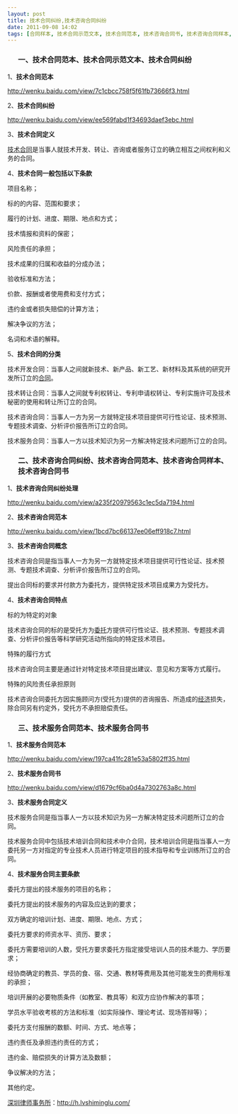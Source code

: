 ```yaml
---
layout: post
title: 技术合同纠纷,技术咨询合同纠纷
date: 2011-09-08 14:02
tags: [合同样本, 技术合同示范文本, 技术合同范本, 技术咨询合同书, 技术咨询合同样本, 技术咨询合同范本, 技术服务合同书, 技术服务合同范本, 深圳合同纠纷律师]
---
```

<ol>
<h3>一、技术合同范本、技术合同示范文本、技术合同纠纷</h3>
</ol>
1、<strong>技术合同范本</strong>

<a href="http://wenku.baidu.com/view/7c1cbcc758f5f61fb73666f3.html" target="_blank">http://wenku.baidu.com/view/7c1cbcc758f5f61fb73666f3.html</a>

2、<strong>技术合同纠纷</strong>

<a href="http://wenku.baidu.com/view/ee569fabd1f34693daef3ebc.html" target="_blank">http://wenku.baidu.com/view/ee569fabd1f34693daef3ebc.html</a>

3、<strong>技术合同定义</strong>

<a href="http://h.lvshiminglu.com/law/773.html" target="_blank">技术合同</a>是当事人就技术开发、转让、咨询或者服务订立的确立相互之间权利和义务的合同。

4、<strong>技术合同一般包括以下条款</strong>

项目名称；

标的的内容、范围和要求；

履行的计划、进度、期限、地点和方式；

技术情报和资料的保密；

风险责任的承担；

技术成果的归属和收益的分成办法；

验收标准和方法；

价款、报酬或者使用费和支付方式；

违约金或者损失赔偿的计算方法；

解决争议的方法；

名词和术语的解释。

5、<strong>技术合同的分类</strong>

技术开发合同：当事人之间就新技术、新产品、新工艺、新材料及其系统的研究开发所订立的<a href="http://h.lvshiminglu.com/law/tag/%e5%90%88%e5%90%8c%e5%be%8b%e5%b8%88" target="_blank">合同</a>。

技术转让合同：当事人之间就专利权转让、专利申请权转让、专利实施许可及技术秘密的使用和转让所订立的合同。

技术咨询合同：当事人一方为另一方就特定技术项目提供可行性论证、技术预测、专题技术调查、分析评价报告所订立的合同。

技术服务合同：当事人一方以技术知识为另一方解决特定技术问题所订立的合同。
<ol>
<h3>二、技术咨询合同纠纷、技术咨询合同范本、技术咨询合同样本、技术咨询合同书</h3>
</ol>
1、<strong>技术咨询合同纠纷处理</strong>

<a href="http://wenku.baidu.com/view/a235f20979563c1ec5da7194.html" target="_blank">http://wenku.baidu.com/view/a235f20979563c1ec5da7194.html</a>

2、<strong>技术咨询合同范本</strong>

<a href="http://wenku.baidu.com/view/1bcd7bc66137ee06eff918c7.html" target="_blank">http://wenku.baidu.com/view/1bcd7bc66137ee06eff918c7.html</a>

3、<strong>技术咨询合同概念</strong>

技术咨询合同是指当事人一方为另一方就特定技术项目提供可行性论证、技术预测、专题技术调查、分析评价报告所订立的合同。

提出合同标的要求并付款方为委托方，提供特定技术项目成果方为受托方。

4、<strong>技术咨询合同特点</strong>

标的为特定的对象

技术咨询合同的标的是受托方为<a href="http://h.lvshiminglu.com/law/tag/%E5%A7%94%E6%89%98%E5%BE%8B%E5%B8%88%E8%B4%B9%E7%94%A8" target="_blank">委托</a>方提供可行性论证、技术预测、专题技术调查、分析评价报告等科学研究活动所指向的特定技术项目。

特殊的履行方式

技术咨询合同主要是通过针对特定技术项目提出建议、意见和方案等方式履行。

特殊的风险责任承担原则

技术咨询合同委托方因实施顾问方(受托方)提供的咨询报告、所造成的<a href="http://h.lvshiminglu.com/law/category/economics" target="_blank">经济</a>损失，除合同另有约定外，受托方不承担赔偿责任。
<ol>
<h3>三、技术服务合同范本、技术服务合同书</h3>
</ol>
1、<strong>技术服务合同范本</strong>

<a href="http://wenku.baidu.com/view/197ca41fc281e53a5802ff35.html" target="_blank">http://wenku.baidu.com/view/197ca41fc281e53a5802ff35.html</a>

2、<strong>技术服务合同书</strong>

<a href="http://wenku.baidu.com/view/d1679cf6ba0d4a7302763a8c.html" target="_blank">http://wenku.baidu.com/view/d1679cf6ba0d4a7302763a8c.html</a>

3、<strong>技术服务合同定义</strong>

技术服务合同是指当事人一方以技术知识为另一方解决特定技术问题所订立的合同。

技术服务合同中包括技术培训合同和技术中介合同，技术培训合同是指当事人一方委托另一方对指定的专业技术人员进行特定项目的技术指导和专业训练所订立的合同。

4、<strong>技术服务合同主要条款</strong>

委托方提出的技术服务的项目的名称；

委托方提出的技术服务的内容及应达到的要求；

双方确定的培训计划、进度、期限、地点、方式；

委托方要求的师资水平、资历、要求；

委托方需要培训的人数，受托方要求委托方指定接受培训人员的技术能力、学历要求；

经协商确定的教员、学员的食、宿、交通、教材等费用及其他可能发生的费用标准的承担；

培训开展的必要物质条件（如教室、教具等）和双方应协作解决的事项；

学员水平验收考核的方法和标准（如实际操作、理论考试、现场答辩等）；

委托方支付报酬的数额、时间、方式、地点等；

违约责任及承担违约责任的方式；

违约金、赔偿损失的计算方法及数额；

争议解决的方法；

其他约定。

<a href="http://h.lvshiminglu.com/">深圳律师事务所</a>：<a href="http://h.lvshiminglu.com/">http://h.lvshiminglu.com/</a>

